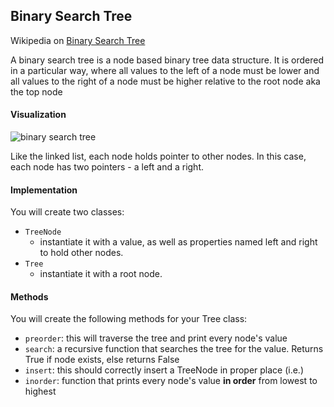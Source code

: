 ## Binary Search Tree

Wikipedia on [Binary Search Tree](http://en.wikipedia.org/wiki/Binary_search_tree)

A binary search tree is a node based binary tree data structure. It is ordered in a particular way, where all values to the left of a node must be lower and all values to the right of a node must be higher relative to the root node aka the top node

#### Visualization

![binary search tree](http://upload.wikimedia.org/wikipedia/commons/thumb/d/da/Binary_search_tree.svg/200px-Binary_search_tree.svg.png)

Like the linked list, each node holds pointer to other nodes. In this case, each node has two pointers - a left and a right.

#### Implementation
You will create two classes:
  - `TreeNode`
    - instantiate it with a value, as well as properties named left and right to hold other nodes.
  - `Tree`
    - instantiate it with a root node.

#### Methods

You will create the following methods for your Tree class:
  - `preorder`: this will traverse the tree and print every node's value
  - `search`: a recursive function that searches the tree for the value. Returns True if node exists, else returns False
  - `insert`: this should correctly insert a TreeNode in proper place (i.e.)
  - `inorder`: function that prints every node's value **in order** from lowest to highest